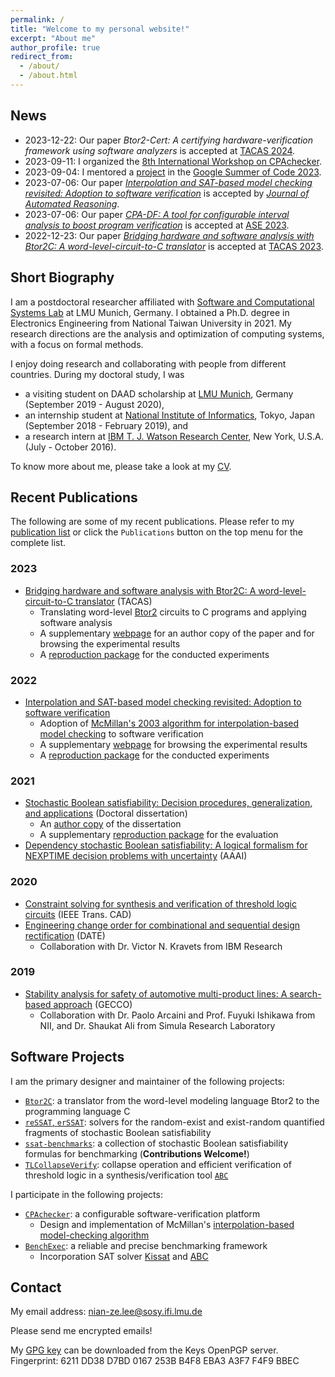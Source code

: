 ```yaml
---
permalink: /
title: "Welcome to my personal website!"
excerpt: "About me"
author_profile: true
redirect_from:
  - /about/
  - /about.html
---
```


## News

- 2023-12-22: Our paper _Btor2-Cert: A certifying
  hardware-verification framework using software analyzers_ is accepted at [TACAS 2024](https://www.etaps.org/2024/conferences/tacas/).
- 2023-09-11: I organized the [8th International Workshop on CPAchecker](https://cpa.sosy-lab.org/2023/).
- 2023-09-04: I mentored a [project](https://www.sosy-lab.org/gsoc/gsoc2023.php) in the [Google Summer of Code 2023](https://summerofcode.withgoogle.com/).
- 2023-07-06: Our paper [_Interpolation and SAT-based model checking revisited: Adoption to software verification_](https://doi.org/10.48550/arXiv.2208.05046) is accepted by [_Journal of Automated Reasoning_](https://www.springer.com/journal/10817).
- 2023-07-06: Our paper [_CPA-DF: A tool for configurable interval analysis to boost program verification_](https://doi.org/10.1109/ASE56229.2023.00213) is accepted at [ASE 2023](https://conf.researchr.org/home/ase-2023).
- 2022-12-23: Our paper [_Bridging hardware and software analysis with Btor2C: A word-level-circuit-to-C translator_](https://doi.org/10.1007/978-3-031-30820-8_12) is accepted at [TACAS 2023](https://www.etaps.org/2023/conferences/).

## Short Biography

I am a postdoctoral researcher affiliated with [Software and Computational Systems Lab](https://www.sosy-lab.org/) at LMU Munich, Germany.
I obtained a Ph.D. degree in Electronics Engineering from National Taiwan University in 2021.
My research directions are the analysis and optimization of computing systems, with a focus on formal methods.

I enjoy doing research and collaborating with people from different countries.
During my doctoral study, I was

- a visiting student on DAAD scholarship at [LMU Munich](https://www.lmu.de/en/), Germany (September 2019 - August 2020),
- an internship student at [National Institute of Informatics](https://www.nii.ac.jp/en/), Tokyo, Japan (September 2018 - February 2019), and
- a research intern at [IBM T. J. Watson Research Center](https://www.research.ibm.com/labs/watson/), New York, U.S.A. (July - October 2016).

To know more about me, please take a look at my [CV](../files/Nian-Ze.Lee.CV.pdf).

## Recent Publications

The following are some of my recent publications.
Please refer to my [publication list](../files/Nian-Ze.Lee.Publications.pdf)
or click the `Publications` button on the top menu for the complete list.

### 2023

- [Bridging hardware and software analysis with Btor2C: A word-level-circuit-to-C translator](https://doi.org/10.1007/978-3-031-30820-8_12) (TACAS)
  - Translating word-level [Btor2](https://doi.org/10.1007/978-3-319-96145-3_32) circuits to C programs and applying software analysis
  - A supplementary [webpage](https://www.sosy-lab.org/research/btor2c/) for an author copy of the paper and for browsing the experimental results
  - A [reproduction package](https://doi.org/10.5281/zenodo.7551707) for the conducted experiments

### 2022

- [Interpolation and SAT-based model checking revisited: Adoption to software verification](https://arxiv.org/abs/2208.05046)
  - Adoption of [McMillan's 2003 algorithm for interpolation-based model checking](https://doi.org/10.1007/978-3-540-45069-6_1) to software verification
  - A supplementary [webpage](https://www.sosy-lab.org/research/cpa-imc/) for browsing the experimental results
  - A [reproduction package](https://doi.org/10.5281/zenodo.6700515) for the conducted experiments

### 2021

- [Stochastic Boolean satisfiability: Decision procedures, generalization, and applications](http://dx.doi.org/10.6342%2fNTU202101397) (Doctoral dissertation)
  - An [author copy](../files/Nian-Ze.Lee.Dissertation-secure.pdf) of the dissertation
  - A supplementary [reproduction package](https://doi.org/10.5281/zenodo.5084147) for the evaluation
- [Dependency stochastic Boolean satisfiability: A logical formalism for NEXPTIME decision problems with uncertainty](https://doi.org/10.1609/aaai.v35i5.16506) (AAAI)

### 2020

- [Constraint solving for synthesis and verification of threshold logic circuits](https://doi.org/10.1109/TCAD.2020.3015441) (IEEE Trans. CAD)
- [Engineering change order for combinational and sequential design rectification](https://doi.org/10.23919/DATE48585.2020.9116504) (DATE)
  - Collaboration with Dr. Victor N. Kravets from IBM Research

### 2019

- [Stability analysis for safety of automotive multi-product lines: A search-based approach](https://doi.org/10.1145/3321707.3321755) (GECCO)
  - Collaboration with Dr. Paolo Arcaini and Prof. Fuyuki Ishikawa from NII, and Dr. Shaukat Ali from Simula Research Laboratory

## Software Projects

I am the primary designer and maintainer of the following projects:

- [`Btor2C`](https://gitlab.com/sosy-lab/software/btor2c): a translator from the word-level modeling language Btor2 to the programming language C
- [`reSSAT`, `erSSAT`](https://github.com/NTU-ALComLab/ssatABC): solvers for the random-exist and exist-random quantified fragments of stochastic Boolean satisfiability
- [`ssat-benchmarks`](https://github.com/NTU-ALComLab/ssat-benchmarks): a collection of stochastic Boolean satisfiability formulas for benchmarking (**Contributions Welcome!**)
- [`TLCollapseVerify`](https://github.com/NTU-ALComLab/TLCollapseVerify): collapse operation and efficient verification of threshold logic in a synthesis/verification tool [`ABC`](https://github.com/berkeley-abc/abc)

I participate in the following projects:

- [`CPAchecker`](https://gitlab.com/sosy-lab/software/cpachecker): a configurable software-verification platform
  - Design and implementation of McMillan's [interpolation-based model-checking algorithm](https://link.springer.com/chapter/10.1007/978-3-540-45069-6_1)
- [`BenchExec`](https://github.com/sosy-lab/benchexec): a reliable and precise benchmarking framework
  - Incorporation SAT solver [Kissat](https://github.com/arminbiere/kissat) and [ABC](https://github.com/berkeley-abc/abc)

## Contact

My email address: nian-ze.lee@sosy.ifi.lmu.de

Please send me encrypted emails!

My [GPG key](https://keys.openpgp.org/vks/v1/by-fingerprint/6211DD38D7BD0167253BB4F8EBA3A3F7F4F9BBEC) can be downloaded from the Keys OpenPGP server.
Fingerprint: 6211 DD38 D7BD 0167 253B B4F8 EBA3 A3F7 F4F9 BBEC
